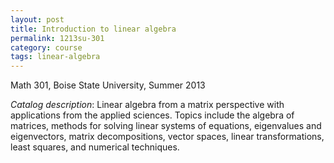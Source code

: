 ```yaml
---
layout: post
title: Introduction to linear algebra
permalink: 1213su-301
category: course
tags: linear-algebra
---
```


Math 301, Boise State University, Summer 2013<!--more-->

*Catalog description*: Linear algebra from a matrix perspective with applications from the applied sciences. Topics include the algebra of matrices, methods for solving linear systems of equations, eigenvalues and eigenvectors, matrix decompositions, vector spaces, linear transformations, least squares, and numerical techniques.

